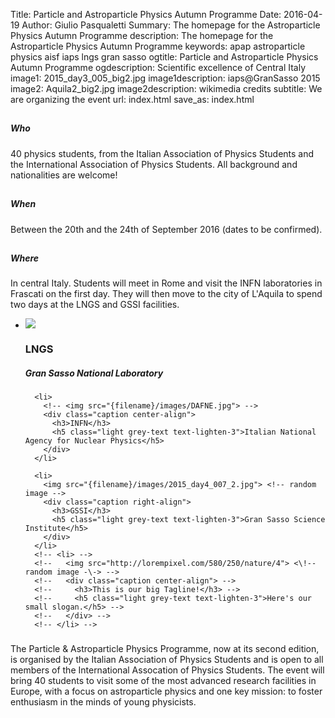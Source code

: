 Title: Particle and Astroparticle Physics Autumn Programme
Date: 2016-04-19
Author: Giulio Pasqualetti
Summary: The homepage for the Astroparticle Physics Autumn Programme
description: The homepage for the Astroparticle Physics Autumn Programme
keywords: apap astroparticle physics aisf iaps lngs gran sasso
ogtitle: Particle and Astroparticle Physics Autumn Programme
ogdescription: Scientific excellence of Central Italy
image1: 2015_day3_005_big2.jpg
image1description: iaps@GranSasso 2015
image2: Aquila2_big2.jpg
image2description: wikimedia credits
subtitle: We are organizing the event
url: index.html
save_as: index.html

<div class="section">
  <!--   Icon Section   -->
  <div class="row">
    <div class="col s12 m4">
      <div class="icon-block">
        <h2 class="center indigo-text text-darken-2"> <i class="mdi-action-account-child"></i></h2>
        <h5 class="center">Who</h5>
        <p class="light">40 physics students, from the Italian Association of Physics Students and the International Association of Physics Students. All background and nationalities are welcome!</p>
      </div>
    </div>
    <div class="col s12 m4">
      <div class="icon-block">
        <h2 class="center indigo-text text-darken-2"> <i class="mdi-action-event"></i></h2>
        <h5 class="center">When</h5>
        <p class="light">Between the 20th and the 24th of September 2016 (dates to be confirmed).</p>
      </div>
    </div>
    <div class="col s12 m4">
      <div class="icon-block">
        <h2 class="center indigo-text text-darken-2"> <i class="mdi-action-room"></i></h2>
        <h5 class="center">Where</h5>
        <p class="light">In central Italy. Students will meet in Rome and visit the INFN laboratories in Frascati on the first day. They will then move to the city of L'Aquila to spend two days at the LNGS and GSSI facilities.</p>
      </div>
    </div>
  </div>
</div>
<!-- </div> -->

<!-- <div class="parallax-container"><img style="width:100%" src="{filename}/images/logo/banner.png" alt="our official logo"></div> -->

<div class="slider">
  <ul class="slides">
    <li>
        <img src="{filename}/images/group_GranSasso_2.jpg"> <!-- random image -->
        <div class="caption left-align">
          <h3>LNGS</h3>
          <h5 class="light grey-text text-lighten-3">Gran Sasso National Laboratory</h5>
        </div>
      </li>

      <li>
        <!-- <img src="{filename}/images/DAFNE.jpg"> -->
        <div class="caption center-align">
          <h3>INFN</h3>
          <h5 class="light grey-text text-lighten-3">Italian National Agency for Nuclear Physics</h5>
        </div>
      </li>

      <li>
        <img src="{filename}/images/2015_day4_007_2.jpg"> <!-- random image -->
        <div class="caption right-align">
          <h3>GSSI</h3>
          <h5 class="light grey-text text-lighten-3">Gran Sasso Science Institute</h5>
        </div>
      </li>
      <!-- <li> -->
      <!--   <img src="http://lorempixel.com/580/250/nature/4"> <\!-- random image -\-> -->
      <!--   <div class="caption center-align"> -->
      <!--     <h3>This is our big Tagline!</h3> -->
      <!--     <h5 class="light grey-text text-lighten-3">Here's our small slogan.</h5> -->
      <!--   </div> -->
      <!-- </li> -->
  </ul>
</div>

<div class="container">
  <div class="section">
    <div class="row">
      <div class="col s12 center">
        <h3><i class="mdi-content-send indigo-text text-darken-2"></i></h3>
        <!-- <h4>Qualche informazione</h4> -->
        <p class="left-align light">
The Particle & Astroparticle Physics Programme, now at its second edition, is organised by the Italian Association of Physics Students and is open to all members of the International Assocation of Physics Students. The event will bring 40 students to visit some of the most advanced research facilities in Europe, with a focus on astroparticle physics and one key mission: to foster enthusiasm in the minds of young physicists.
</p>
      </div>
    </div>
  </div>
</div>
<!-- <div class="parallax-container valign-wrapper"> -->
<!--   <div class="section no-pad-bot"> -->
<!--     <div class="container"> -->
<!--       <div class="row center"> -->
<!--         <h5 class="header col s12 orange-text light">ENEA</h5> -->
<!--       </div> -->
<!--     </div> -->
<!--   </div> -->
<!--   <div class="parallax"><img src="{filename}/images/2015_day2_007.jpg" -->
<!--   alt="the VIRGO interferometer"></div> -->
<!-- </div> -->

<!-- <div class="parallax-container valign-wrapper"> -->
<!--   <div class="section no-pad-bot"> -->
<!--     <div class="container"> -->
<!--       <div class="row center"> -->
<!--         <h5 class="header col s12 orange-text light">LNGS</h5> -->
<!--       </div> -->
<!--     </div> -->
<!--   </div> -->
<!--   <div class="parallax"><img src="{filename}/images/2015_day3_005.jpg" -->
<!--   alt="the VIRGO interferometer"></div> -->
<!-- </div> -->

<!-- <div class="parallax-container valign-wrapper"> -->
<!--   <div class="section no-pad-bot"> -->
<!--     <div class="container"> -->
<!--       <div class="row center"> -->
<!--         <h5 class="header col s12 orange-text light">GSSI</h5> -->
<!--       </div> -->
<!--     </div> -->
<!--   </div> -->
<!--   <div class="parallax"><img src="{filename}/images/2015_day4_006.jpg" -->
<!--   alt="the VIRGO interferometer"></div> -->
<!-- </div> -->
